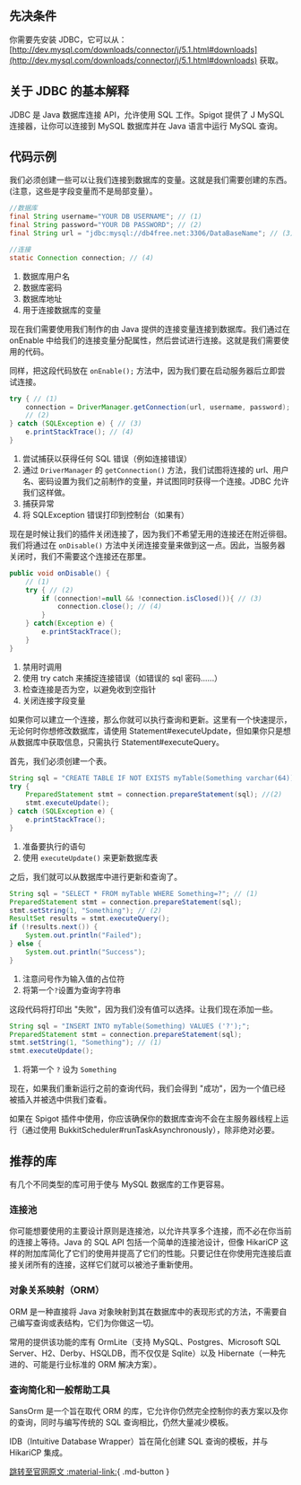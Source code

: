 ## 先决条件

你需要先安装 JDBC，它可以从：[http://dev.mysql.com/downloads/connector/j/5.1.html#downloads](http://dev.mysql.com/downloads/connector/j/5.1.html#downloads) 获取。

## 关于 JDBC 的基本解释

JDBC 是 Java 数据库连接 API，允许使用 SQL 工作。Spigot 提供了 J MySQL 连接器，让你可以连接到 MySQL 数据库并在 Java 语言中运行 MySQL 查询。

## 代码示例

我们必须创建一些可以让我们连接到数据库的变量。这就是我们需要创建的东西。(注意，这些是字段变量而不是局部变量）。

```java
//数据库
final String username="YOUR DB USERNAME"; // (1)
final String password="YOUR DB PASSWORD"; // (2) 
final String url = "jdbc:mysql://db4free.net:3306/DataBaseName"; // (3)

//连接
static Connection connection; // (4)
```

1. 数据库用户名
2. 数据库密码
3. 数据库地址
4. 用于连接数据库的变量

现在我们需要使用我们制作的由 Java 提供的连接变量连接到数据库。我们通过在 onEnable 中给我们的连接变量分配属性，然后尝试进行连接。这就是我们需要使用的代码。

同样，把这段代码放在 `onEnable();` 方法中，因为我们要在启动服务器后立即尝试连接。

```java
try { // (1)
    connection = DriverManager.getConnection(url, username, password);
    // (2)
} catch (SQLException e) { // (3)
    e.printStackTrace(); // (4)
}
```

1. 尝试捕获以获得任何 SQL 错误（例如连接错误）
2. 通过 `DriverManager` 的 `getConnection()` 方法，我们试图将连接的 url、用户名、密码设置为我们之前制作的变量，并试图同时获得一个连接。JDBC 允许我们这样做。
3. 捕获异常
4. 将 SQLException 错误打印到控制台（如果有）

现在是时候让我们的插件关闭连接了，因为我们不希望无用的连接还在附近徘徊。我们将通过在 `onDisable()` 方法中关闭连接变量来做到这一点。因此，当服务器关闭时，我们不需要这个连接还在那里。

```java
public void onDisable() {
    // (1)
    try { // (2)
        if (connection!=null && !connection.isClosed()){ // (3)
            connection.close(); // (4)
        }
    } catch(Exception e) {
        e.printStackTrace();
    }
}
```

1. 禁用时调用
2. 使用 try catch 来捕捉连接错误（如错误的 sql 密码......）
3. 检查连接是否为空，以避免收到空指针
4. 关闭连接字段变量

如果你可以建立一个连接，那么你就可以执行查询和更新。这里有一个快速提示，无论何时你想修改数据库，请使用 Statement#executeUpdate，但如果你只是想从数据库中获取信息，只需执行 Statement#executeQuery。

首先，我们必须创建一个表。

```java
String sql = "CREATE TABLE IF NOT EXISTS myTable(Something varchar(64));"; // (1)
try {
    PreparedStatement stmt = connection.prepareStatement(sql); //(2)
    stmt.executeUpdate();
} catch (SQLException e) {
    e.printStackTrace();
}
```

1. 准备要执行的语句
2. 使用 `executeUpdate()` 来更新数据库表

之后，我们就可以从数据库中进行更新和查询了。

```java
String sql = "SELECT * FROM myTable WHERE Something=?"; // (1)
PreparedStatement stmt = connection.prepareStatement(sql);
stmt.setString(1, "Something"); // (2)
ResultSet results = stmt.executeQuery();
if (!results.next()) {
    System.out.println("Failed");
} else {
    System.out.println("Success");
}
```

1. 注意问号作为输入值的占位符
2. 将第一个`?`设置为查询字符串

这段代码将打印出 "失败"，因为我们没有值可以选择。让我们现在添加一些。

```java
String sql = "INSERT INTO myTable(Something) VALUES ('?');";
PreparedStatement stmt = connection.prepareStatement(sql);
stmt.setString(1, "Something"); // (1)
stmt.executeUpdate();
```

1. 将第一个 `?` 设为 `Something`

现在，如果我们重新运行之前的查询代码，我们会得到 "成功"，因为一个值已经被插入并被选中供我们查看。

如果在 Spigot 插件中使用，你应该确保你的数据库查询不会在主服务器线程上运行（通过使用 BukkitScheduler#runTaskAsynchronously），除非绝对必要。

## 推荐的库

有几个不同类型的库可用于使与 MySQL 数据库的工作更容易。

### 连接池

你可能想要使用的主要设计原则是连接池，以允许共享多个连接，而不必在你当前的连接上等待。Java 的 SQL API 包括一个简单的连接池设计，但像 HikariCP 这样的附加库简化了它们的使用并提高了它们的性能。只要记住在你使用完连接后直接关闭所有的连接，这样它们就可以被池子重新使用。

### 对象关系映射（ORM）

ORM 是一种直接将 Java 对象映射到其在数据库中的表现形式的方法，不需要自己编写查询或表结构，它们为你做这一切。

常用的提供该功能的库有 OrmLite（支持 MySQL、Postgres、Microsoft SQL Server、H2、Derby、HSQLDB，而不仅仅是 Sqlite）以及 Hibernate（一种先进的、可能是行业标准的 ORM 解决方案）。

### 查询简化和一般帮助工具

SansOrm 是一个旨在取代 ORM 的库，它允许你仍然完全控制你的表方案以及你的查询，同时与编写传统的 SQL 查询相比，仍然大量减少模板。

IDB（Intuitive Database Wrapper）旨在简化创建 SQL 查询的模板，并与 HikariCP 集成。

[跳转至官网原文 :material-link:](https://www.spigotmc.org/wiki/mysql-database-integration-with-your-plugin/){ .md-button }